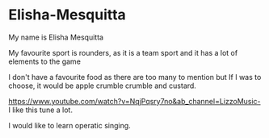 # Elisha-Mesquitta
My name is Elisha Mesquitta

My favourite sport is rounders, as it is a team sport and it has a lot of elements to the game

I don't have a favourite food as there are too many to mention but If I was to choose, it would be apple crumble crumble and custard.

https://www.youtube.com/watch?v=NqjPqsry7no&ab_channel=LizzoMusic- I like this tune a lot.

I would like to learn operatic singing.
